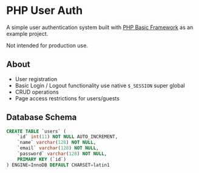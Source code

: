 # PHP User Auth
A simple user authentication system built with [PHP Basic Framework](https://github.com/connorabbas/basic-framework) as an example project.

Not intended for production use.

## About
- User registration 
- Basic Login / Logout functionality use native `$_SESSION` super global
- CRUD operations
- Page access restrictions for users/guests

## Database Schema
```SQL
CREATE TABLE `users` (
    `id` int(11) NOT NULL AUTO_INCREMENT,
    `name` varchar(128) NOT NULL,
    `email` varchar(128) NOT NULL,
    `password` varchar(128) NOT NULL,
    PRIMARY KEY (`id`)
) ENGINE=InnoDB DEFAULT CHARSET=latin1
```
